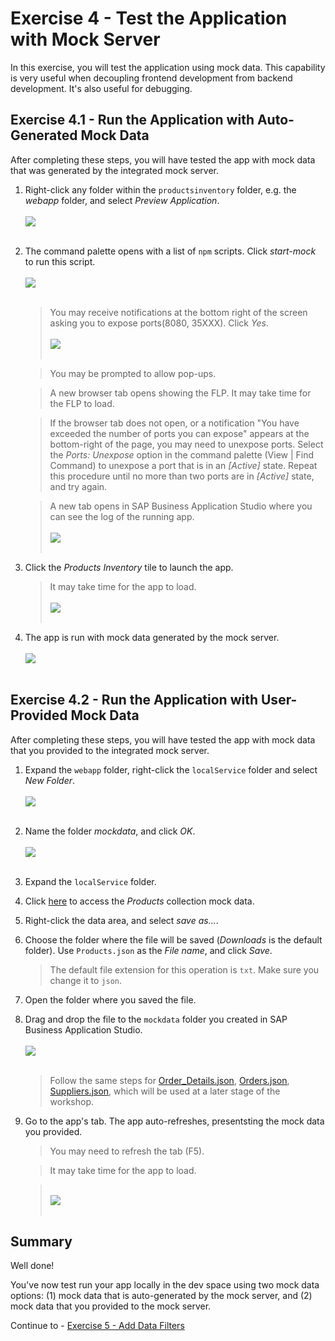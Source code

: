 # Exercise 4 - Test the Application with Mock Server

In this exercise, you will test the application using mock data. This capability is very useful when decoupling frontend development from backend development. It's also useful for debugging.

## Exercise 4.1 - Run the Application with Auto-Generated Mock Data

After completing these steps, you will have tested the app with mock data that was generated by the integrated mock server.

1.	Right-click any folder within the `productsinventory` folder, e.g. the *webapp* folder, and select *Preview Application*.
    <br><br>![](images/BAS_Preview_Application_.png)<br><br>

2.	The command palette opens with a list of `npm` scripts. Click *start-mock* to run this script.
    <br><br>![](images/BAS_start-mock_.png)<br><br>

    >You may receive notifications at the bottom right of the screen asking you to expose ports(8080, 35XXX). Click *Yes*.
    ><br><br>![](images/BAS_Expose_Port_Notification_.png)<br><br>

    >You may be prompted to allow pop-ups.

    >A new browser tab opens showing the FLP. It may take time for the FLP to load.

    >If the browser tab does not open, or a notification "You have exceeded the number of ports you can expose" appears at the bottom-right of the page, you may need to unexpose ports. Select the *Ports: Unexpose* option in the command palette (View | Find Command) to unexpose a port that is in an *[Active]* state. Repeat this procedure until no more than two ports are in *[Active]* state, and try again.

    >A new tab opens in SAP Business Application Studio where you can see the log of the running app.
    ><br><br>![](images/BAS_Start_App_Log_.png)<br><br>

3. Click the *Products Inventory* tile to launch the app. 
    >It may take time for the app to load.
    <br><br>![](images/2020-10_BAS_FLP_Product_Inventory_.jpg)<br><br>

4. The app is run with mock data generated by the mock server.
    <br><br>![](images/2020-10_BAS_App_Mock_Auto_.jpg)<br><br>

## Exercise 4.2 - Run the Application with User-Provided Mock Data

After completing these steps, you will have tested the app with mock data that you provided to the integrated mock server.

1.	Expand the `webapp` folder, right-click the `localService` folder and select *New Folder*.
    <br><br>![](images/BAS_Mock_Data_Folder_.png)<br><br>

2. Name the folder *mockdata*, and click *OK*.
    <br><br>![](images/BAS_Mock_Data_Folder-2_.png)<br><br>

3. Expand the `localService` folder.

4. Click [here](data/Products.json?raw=true) to access the *Products* collection mock data.

5. Right-click the data area, and select *save as...*.

6. Choose the folder where the file will be saved (*Downloads* is the default folder). Use `Products.json` as the *File name*, and click *Save*.
    >The default file extension for this operation is `txt`. Make sure you change it to `json`.

7. Open the folder where you saved the file.

8. Drag and drop the file to the `mockdata` folder you created in SAP Business Application Studio.
    <br><br>![](images/BAS_App_Mock_Uploaded_.png)<br><br>

    >Follow the same steps for [Order_Details.json](data/Order_Details.json?raw=true), [Orders.json](data/Orders.json?raw=true), [Suppliers.json](data/Suppliers.json?raw=true), which will be used at a later stage of the workshop.

9. Go to the app's tab. The app auto-refreshes, presentsting the mock data you provided.
    >You may need to refresh the tab (F5).

    >It may take time for the app to load.

    ><br>![](images/2020-10_BAS_App_Mock_Provided_.jpg)<br><br>

## Summary

Well done!

You've now test run your app locally in the dev space using two mock data options: (1) mock data that is auto-generated by the mock server, and (2) mock data that you provided to the mock server.

Continue to - [Exercise 5 - Add Data Filters ](../ex5/README.md)
